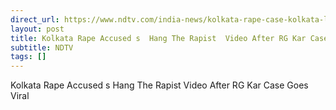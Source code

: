 ```yaml
---
direct_url: https://www.ndtv.com/india-news/kolkata-rape-case-kolkata-law-college-rape-case-monojit-mishra-posted-hang-the-rapist-a-year-back-now-he-is-rape-accused-8804991#publisher=newsstand
layout: post
title: Kolkata Rape Accused s  Hang The Rapist  Video After RG Kar Case Goes Viral
subtitle: NDTV
tags: []
---
```


Kolkata Rape Accused s  Hang The Rapist  Video After RG Kar Case Goes Viral

